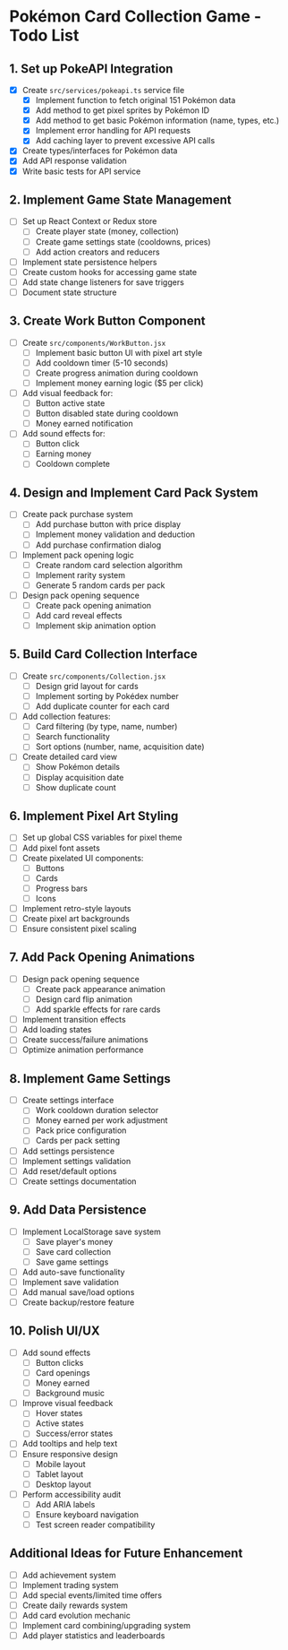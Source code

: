 # Pokémon Card Collection Game - Todo List

## 1. Set up PokeAPI Integration
- [x] Create `src/services/pokeapi.ts` service file
  - [x] Implement function to fetch original 151 Pokémon data
  - [x] Add method to get pixel sprites by Pokémon ID
  - [x] Add method to get basic Pokémon information (name, types, etc.)
  - [x] Implement error handling for API requests
  - [x] Add caching layer to prevent excessive API calls
- [x] Create types/interfaces for Pokémon data
- [x] Add API response validation
- [x] Write basic tests for API service

## 2. Implement Game State Management
- [ ] Set up React Context or Redux store
  - [ ] Create player state (money, collection)
  - [ ] Create game settings state (cooldowns, prices)
  - [ ] Add action creators and reducers
- [ ] Implement state persistence helpers
- [ ] Create custom hooks for accessing game state
- [ ] Add state change listeners for save triggers
- [ ] Document state structure

## 3. Create Work Button Component
- [ ] Create `src/components/WorkButton.jsx`
  - [ ] Implement basic button UI with pixel art style
  - [ ] Add cooldown timer (5-10 seconds)
  - [ ] Create progress animation during cooldown
  - [ ] Implement money earning logic ($5 per click)
- [ ] Add visual feedback for:
  - [ ] Button active state
  - [ ] Button disabled state during cooldown
  - [ ] Money earned notification
- [ ] Add sound effects for:
  - [ ] Button click
  - [ ] Earning money
  - [ ] Cooldown complete

## 4. Design and Implement Card Pack System
- [ ] Create pack purchase system
  - [ ] Add purchase button with price display
  - [ ] Implement money validation and deduction
  - [ ] Add purchase confirmation dialog
- [ ] Implement pack opening logic
  - [ ] Create random card selection algorithm
  - [ ] Implement rarity system
  - [ ] Generate 5 random cards per pack
- [ ] Design pack opening sequence
  - [ ] Create pack opening animation
  - [ ] Add card reveal effects
  - [ ] Implement skip animation option

## 5. Build Card Collection Interface
- [ ] Create `src/components/Collection.jsx`
  - [ ] Design grid layout for cards
  - [ ] Implement sorting by Pokédex number
  - [ ] Add duplicate counter for each card
- [ ] Add collection features:
  - [ ] Card filtering (by type, name, number)
  - [ ] Search functionality
  - [ ] Sort options (number, name, acquisition date)
- [ ] Create detailed card view
  - [ ] Show Pokémon details
  - [ ] Display acquisition date
  - [ ] Show duplicate count

## 6. Implement Pixel Art Styling
- [ ] Set up global CSS variables for pixel theme
- [ ] Add pixel font assets
- [ ] Create pixelated UI components:
  - [ ] Buttons
  - [ ] Cards
  - [ ] Progress bars
  - [ ] Icons
- [ ] Implement retro-style layouts
- [ ] Create pixel art backgrounds
- [ ] Ensure consistent pixel scaling

## 7. Add Pack Opening Animations
- [ ] Design pack opening sequence
  - [ ] Create pack appearance animation
  - [ ] Design card flip animation
  - [ ] Add sparkle effects for rare cards
- [ ] Implement transition effects
- [ ] Add loading states
- [ ] Create success/failure animations
- [ ] Optimize animation performance

## 8. Implement Game Settings
- [ ] Create settings interface
  - [ ] Work cooldown duration selector
  - [ ] Money earned per work adjustment
  - [ ] Pack price configuration
  - [ ] Cards per pack setting
- [ ] Add settings persistence
- [ ] Implement settings validation
- [ ] Add reset/default options
- [ ] Create settings documentation

## 9. Add Data Persistence
- [ ] Implement LocalStorage save system
  - [ ] Save player's money
  - [ ] Save card collection
  - [ ] Save game settings
- [ ] Add auto-save functionality
- [ ] Implement save validation
- [ ] Add manual save/load options
- [ ] Create backup/restore feature

## 10. Polish UI/UX
- [ ] Add sound effects
  - [ ] Button clicks
  - [ ] Card openings
  - [ ] Money earned
  - [ ] Background music
- [ ] Improve visual feedback
  - [ ] Hover states
  - [ ] Active states
  - [ ] Success/error states
- [ ] Add tooltips and help text
- [ ] Ensure responsive design
  - [ ] Mobile layout
  - [ ] Tablet layout
  - [ ] Desktop layout
- [ ] Perform accessibility audit
  - [ ] Add ARIA labels
  - [ ] Ensure keyboard navigation
  - [ ] Test screen reader compatibility

## Additional Ideas for Future Enhancement
- [ ] Add achievement system
- [ ] Implement trading system
- [ ] Add special events/limited time offers
- [ ] Create daily rewards system
- [ ] Add card evolution mechanic
- [ ] Implement card combining/upgrading system
- [ ] Add player statistics and leaderboards